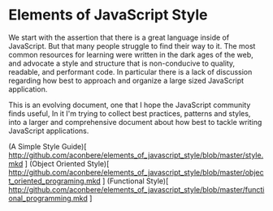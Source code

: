 # Elements of JavaScript Style #


We start with the assertion that there is a great language inside of JavaScript. But that many people struggle to find their way to it. The most common resources for learning were written in the dark ages of the web, and advocate a style and structure that is non-conducive to quality, readable, and performant code. In particular there is a lack of discussion regarding how best to approach and organize a large sized JavaScript application. 

This is an evolving document, one that I hope the JavaScript community finds useful, In it I'm trying to collect best practices, patterns and styles, into a larger and comprehensive document about how best to tackle writing JavaScript applications.

(A Simple Style Guide)[ http://github.com/aconbere/elements_of_javascript_style/blob/master/style.mkd ]
(Object Oriented Style)[ http://github.com/aconbere/elements_of_javascript_style/blob/master/object_oriented_programing.mkd ]
(Functional Style)[ http://github.com/aconbere/elements_of_javascript_style/blob/master/functional_programming.mkd ]
